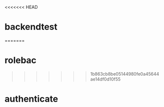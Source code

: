 <<<<<<< HEAD
# backendtest
=======
# rolebac
>>>>>>> 1b863cb8be05144980fe0a45644ae14df0d10f55
# authenticate

